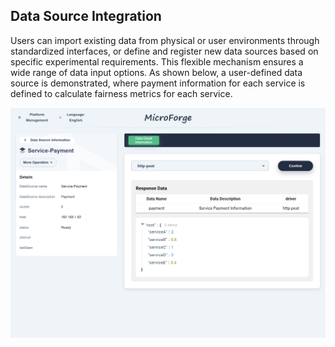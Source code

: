 ## Data Source Integration

Users can import existing data from physical or user environments through standardized interfaces, or define and register new data sources based on specific experimental requirements. This flexible mechanism ensures a wide range of data input options. As shown below, a user-defined data source is demonstrated, where payment information for each service is defined to calculate fairness metrics for each service.

![Data Source Integration](datasource.png)